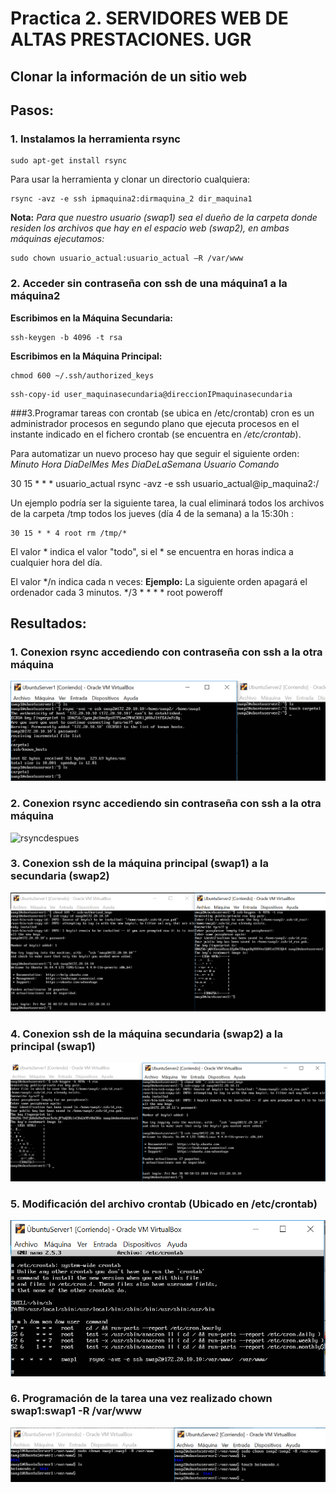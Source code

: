 # Practica 2. SERVIDORES WEB DE ALTAS PRESTACIONES. UGR
## Clonar la información de un sitio web

## Pasos:

### 1. Instalamos la herramienta rsync
```
sudo apt-get install rsync
```

Para usar la herramienta y clonar un directorio cualquiera:
```
rsync -avz -e ssh ipmaquina2:dirmaquina_2 dir_maquina1
```
**Nota:**
*Para que nuestro usuario (swap1) sea el dueño de la carpeta donde residen los archivos que hay en el espacio web (swap2), en ambas máquinas ejecutamos:*
```
sudo chown usuario_actual:usuario_actual –R /var/www
```
### 2. Acceder sin contraseña con ssh de una máquina1 a la máquina2
**Escribimos en la Máquina Secundaria:**
```
ssh-keygen -b 4096 -t rsa
```

**Escribimos en la Máquina Principal:**
```
chmod 600 ~/.ssh/authorized_keys
```
```
ssh-copy-id user_maquinasecundaria@direccionIPmaquinasecundaria
```

###3.Programar tareas con crontab (se ubica en /etc/crontab)
cron es un administrador procesos en segundo plano que ejecuta procesos en el
instante indicado en el fichero crontab (se encuentra en */etc/crontab*).

Para automatizar un nuevo proceso hay que seguir el siguiente orden:
*Minuto Hora DiaDelMes Mes DiaDeLaSemana Usuario Comando*

30 15 * * *   usuario_actual rsync -avz -e ssh usuario_actual@ip_maquina2:/

Un ejemplo podría ser la siguiente tarea, la cual eliminará todos los archivos de la carpeta /tmp todos los jueves (día 4 de la semana) a la 15:30h :
```
30 15 * * 4 root rm /tmp/*
```


El valor * indica el valor "todo", si el * se encuentra en horas indica a cualquier hora del día.

El valor */n indica cada n veces:
    **Ejemplo:** La siguiente orden apagará el ordenador cada 3 minutos.
*/3 * * * * root poweroff 


## Resultados:
### 1. Conexion rsync accediendo con contraseña con ssh a la otra máquina

![rsyncantes](images/pruebarsync.PNG) 

### 2. Conexion rsync accediendo sin contraseña con ssh a la otra máquina

![rsyncdespues](images/rsyncsincontraseña.PNG) 


### 3. Conexion ssh de la máquina principal (swap1)  a la secundaria (swap2)

![conexion1](images/sshunoados.PNG)

### 4. Conexion ssh de la máquina secundaria (swap2)  a la principal (swap1)

![conexion2](images/sshdosauno.PNG)

### 5. Modificación del archivo crontab (Ubicado en /etc/crontab)

![crontab](images/crontabmodificado.PNG) 

### 6. Programación de la tarea una vez realizado chown swap1:swap1 -R /var/www

![crontab](images/conexioncrontab.PNG) 



